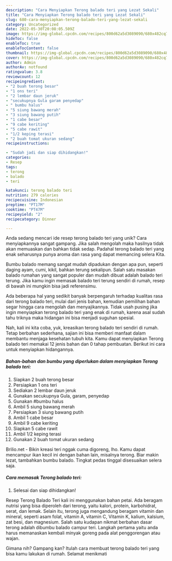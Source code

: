```yaml
---
description: "Cara Menyiapkan Terong balado teri yang Lezat Sekali"
title: "Cara Menyiapkan Terong balado teri yang Lezat Sekali"
slug: 680-cara-menyiapkan-terong-balado-teri-yang-lezat-sekali
category: Uncategorized
date: 2022-05-30T20:08:05.509Z
image: https://img-global.cpcdn.com/recipes/800d62a5d3089090/680x482cq70/terong-balado-teri-foto-resep-utama.jpg
hideToc: false
enableToc: true
enableTocContent: false
thumbnail: https://img-global.cpcdn.com/recipes/800d62a5d3089090/680x482cq70/terong-balado-teri-foto-resep-utama.jpg
cover: https://img-global.cpcdn.com/recipes/800d62a5d3089090/680x482cq70/terong-balado-teri-foto-resep-utama.jpg
author: Admin
authorAv: notfound
ratingvalue: 3.8
reviewcount: 12
recipeingredient:
- "2 buah terong besar"
- "1 ons teri"
- "2 lembar daun jeruk"
- "secukupnya Gula garam penyedap"
- " bumbu halus"
- "5 siung bawang merah"
- "3 siung bawang putih"
- "1 cabe besar"
- "9 cabe keriting"
- "5 cabe rawit"
- "1/2 keping terasi"
- "2 buah tomat ukuran sedang"
recipeinstructions:

- "Sudah jadi dan siap dihidangkan!"
categories:
- Resep
tags:
- terong
- balado
- teri

katakunci: terong balado teri 
nutrition: 279 calories
recipecuisine: Indonesian
preptime: "PT17M"
cooktime: "PT47M"
recipeyield: "2"
recipecategory: Dinner

---
```





Anda sedang mencari ide resep terong balado teri yang unik? Cara menyiapkannya sangat gampang. Jika salah mengolah maka hasilnya tidak akan memuaskan dan bahkan tidak sedap. Padahal terong balado teri yang enak seharusnya punya aroma dan rasa yang dapat memancing selera Kita.





Bumbu balado memang sangat mudah dipadukan dengan apa pun, seperti daging ayam, cumi, kikil, bahkan terung sekalipun. Salah satu masakan balado rumahan yang sangat populer dan mudah dibuat adalah balado teri terung. Jika kamu ingin memasak balado teri terung sendiri di rumah, resep di bawah ini mungkin bisa jadi referensimu.

Ada beberapa hal yang sedikit banyak berpengaruh terhadap kualitas rasa dari terong balado teri, mulai dari jenis bahan, kemudian pemilihan bahan segar hingga cara mengolah dan menyajikannya. Tidak usah pusing jika ingin menyiapkan terong balado teri yang enak di rumah, karena asal sudah tahu triknya maka hidangan ini bisa menjadi suguhan spesial.






Nah, kali ini kita coba, yuk, kreasikan terong balado teri sendiri di rumah. Tetap berbahan sederhana, sajian ini bisa memberi manfaat dalam membantu menjaga kesehatan tubuh kita. Kamu dapat menyiapkan Terong balado teri memakai 12 jenis bahan dan 0 tahap pembuatan. Berikut ini cara untuk menyiapkan hidangannya.

<!--inarticleads1-->

##### Bahan-bahan dan bumbu yang diperlukan dalam menyiapkan Terong balado teri:

1. Siapkan 2 buah terong besar
1. Persiapkan 1 ons teri
1. Sediakan 2 lembar daun jeruk
1. Gunakan secukupnya Gula, garam, penyedap
1. Gunakan  #bumbu halus
1. Ambil 5 siung bawang merah
1. Persiapkan 3 siung bawang putih
1. Ambil 1 cabe besar
1. Ambil 9 cabe keriting
1. Siapkan 5 cabe rawit
1. Ambil 1/2 keping terasi
1. Gunakan 2 buah tomat ukuran sedang


Brilio.net - Bikin kreasi teri nggak cuma digoreng, lho. Kamu dapat mencampur ikan kecil ini dengan bahan lain, misalnya terong. Biar makin lezat, tambahkan bumbu balado. Tingkat pedas tinggal disesuaikan selera saja. 

<!--inarticleads2-->

##### Cara memasak Terong balado teri:


1. Selesai dan siap dihidangkan!

Resep Terong Balado Teri kali ini menggunakan bahan petai. Ada beragam nutrisi yang bisa diperoleh dari terong, yaitu kalori, protein, karbohidrat, serat, dan lemak. Selain itu, terong juga mengandung beragam vitamin dan mineral, seperti asam folat, vitamin A, vitamin C, Vitamin K, kalium, kalsium, zat besi, dan magnesium. Salah satu kudapan nikmat berbahan dasar terong adalah dibumbu balado campur teri. Langkah pertama yaitu anda harus memanaskan kembali minyak goreng pada alat penggorengan atau wajan. 

Gimana nih? Gampang kan? Itulah cara membuat terong balado teri yang bisa kamu lakukan di rumah. Selamat menikmati
